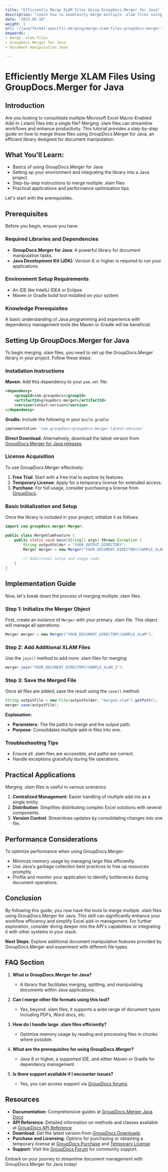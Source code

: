 ```yaml
---
title: "Efficiently Merge XLAM Files Using GroupDocs.Merger for Java"
description: "Learn how to seamlessly merge multiple .xlam files using GroupDocs.Merger for Java. This guide covers setup, step-by-step instructions, and best practices."
date: "2025-05-10"
weight: 1
url: "/java/format-specific-merging/merge-xlam-files-groupdocs-merger-java/"
keywords:
- merge .xlam files
- GroupDocs Merger for Java
- document manipulation Java

---
```



# Efficiently Merge XLAM Files Using GroupDocs.Merger for Java

## Introduction

Are you looking to consolidate multiple Microsoft Excel Macro-Enabled Add-In (.xlam) files into a single file? Merging .xlam files can streamline workflows and enhance productivity. This tutorial provides a step-by-step guide on how to merge these files using GroupDocs.Merger for Java, an efficient library designed for document manipulation.

## What You'll Learn:

- Basics of using GroupDocs.Merger for Java
- Setting up your environment and integrating the library into a Java project
- Step-by-step instructions to merge multiple .xlam files
- Practical applications and performance optimization tips

Let's start with the prerequisites.

## Prerequisites

Before you begin, ensure you have:

### Required Libraries and Dependencies

- **GroupDocs.Merger for Java**: A powerful library for document manipulation tasks.
- **Java Development Kit (JDK)**: Version 8 or higher is required to run your applications.

### Environment Setup Requirements

- An IDE like IntelliJ IDEA or Eclipse
- Maven or Gradle build tool installed on your system

### Knowledge Prerequisites

A basic understanding of Java programming and experience with dependency management tools like Maven or Gradle will be beneficial.

## Setting Up GroupDocs.Merger for Java

To begin merging .xlam files, you need to set up the GroupDocs.Merger library in your project. Follow these steps:

### Installation Instructions

**Maven:**
Add this dependency to your `pom.xml` file:

```xml
<dependency>
    <groupId>com.groupdocs</groupId>
    <artifactId>groupdocs-merger</artifactId>
    <version>latest-version</version>
</dependency>
```

**Gradle:**
Include the following in your `build.gradle`:

```gradle
implementation 'com.groupdocs:groupdocs-merger:latest-version'
```

**Direct Download:**
Alternatively, download the latest version from [GroupDocs.Merger for Java releases](https://releases.groupdocs.com/merger/java/).

### License Acquisition

To use GroupDocs.Merger effectively:
1. **Free Trial**: Start with a free trial to explore its features.
2. **Temporary License**: Apply for a temporary license for extended access.
3. **Purchase**: For full usage, consider purchasing a license from [GroupDocs](https://purchase.groupdocs.com/buy).

### Basic Initialization and Setup

Once the library is included in your project, initialize it as follows:

```java
import com.groupdocs.merger.Merger;

public class MergeXlamFeature {
    public static void main(String[] args) throws Exception {
        String outputFolder = "YOUR_OUTPUT_DIRECTORY";
        Merger merger = new Merger("YOUR_DOCUMENT_DIRECTORY/SAMPLE_XLAM");
        
        // Additional setup and usage code
    }
}
```

## Implementation Guide

Now, let's break down the process of merging multiple .xlam files.

### Step 1: Initialize the Merger Object

First, create an instance of `Merger` with your primary .xlam file. This object will manage all operations:

```java
Merger merger = new Merger("YOUR_DOCUMENT_DIRECTORY/SAMPLE_XLAM");
```

### Step 2: Add Additional XLAM Files

Use the `join()` method to add more .xlam files for merging:

```java
merger.join("YOUR_DOCUMENT_DIRECTORY/SAMPLE_XLAM_2");
```

### Step 3: Save the Merged File

Once all files are added, save the result using the `save()` method:

```java
String outputFile = new File(outputFolder, "merged.xlam").getPath();
merger.save(outputFile);
```

**Explanation:** 
- **Parameters**: The file paths to merge and the output path.
- **Purpose**: Consolidates multiple add-in files into one.

### Troubleshooting Tips

- Ensure all .xlam files are accessible, and paths are correct.
- Handle exceptions gracefully during file operations.

## Practical Applications

Merging .xlam files is useful in various scenarios:
1. **Centralized Management**: Easier handling of multiple add-ins as a single entity.
2. **Distribution**: Simplifies distributing complex Excel solutions with several components.
3. **Version Control**: Streamlines updates by consolidating changes into one file.

## Performance Considerations

To optimize performance when using GroupDocs.Merger:
- Minimize memory usage by managing large files efficiently.
- Use Java's garbage collection best practices to free up resources promptly.
- Profile and monitor your application to identify bottlenecks during document operations.

## Conclusion

By following this guide, you now have the tools to merge multiple .xlam files using GroupDocs.Merger for Java. This skill can significantly enhance your workflow efficiency and simplify Excel add-in management. For further exploration, consider diving deeper into the API's capabilities or integrating it with other systems in your stack.

**Next Steps**: Explore additional document manipulation features provided by GroupDocs.Merger and experiment with different file types.

## FAQ Section

1. **What is GroupDocs.Merger for Java?**
   - A library that facilitates merging, splitting, and manipulating documents within Java applications.

2. **Can I merge other file formats using this tool?**
   - Yes, beyond .xlam files, it supports a wide range of document types including PDFs, Word docs, etc.

3. **How do I handle large .xlam files efficiently?**
   - Optimize memory usage by reading and processing files in chunks where possible.

4. **What are the prerequisites for using GroupDocs.Merger?**
   - Java 8 or higher, a supported IDE, and either Maven or Gradle for dependency management.

5. **Is there support available if I encounter issues?**
   - Yes, you can access support via [GroupDocs forums](https://forum.groupdocs.com/c/merger).

## Resources
- **Documentation**: Comprehensive guides at [GroupDocs.Merger Java Docs](https://docs.groupdocs.com/merger/java/)
- **API Reference**: Detailed information on methods and classes available at [GroupDocs API Reference](https://reference.groupdocs.com/merger/java/)
- **Download**: Get the latest version from [GroupDocs Downloads](https://releases.groupdocs.com/merger/java/)
- **Purchase and Licensing**: Options for purchasing or obtaining a temporary license at [GroupDocs Purchase](https://purchase.groupdocs.com/buy) and [Temporary License](https://purchase.groupdocs.com/temporary-license/)
- **Support**: Visit the [GroupDocs Forum](https://forum.groupdocs.com/c/merger) for community support.

Embark on your journey to streamline document management with GroupDocs.Merger for Java today!

